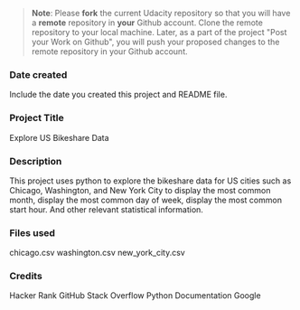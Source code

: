 >**Note**: Please **fork** the current Udacity repository so that you will have a **remote** repository in **your** Github account. Clone the remote repository to your local machine. Later, as a part of the project "Post your Work on Github", you will push your proposed changes to the remote repository in your Github account.

### Date created
Include the date you created this project and README file.

### Project Title
Explore US Bikeshare Data

### Description
This project uses python to explore the bikeshare data for US cities such as Chicago, Washington, and New York City to display the most common month, display the most common day of week, display the most common start hour. And other relevant statistical information. 

### Files used
chicago.csv
washington.csv
new_york_city.csv

### Credits
Hacker Rank
GitHub
Stack Overflow
Python Documentation
Google
